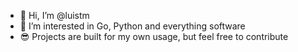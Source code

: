 - 👋 Hi, I’m @luistm
- 👀 I’m interested in Go, Python and everything software
- 😎 Projects are built for my own usage, but feel free to contribute 

<!---
luistm/luistm is a ✨ special ✨ repository because its `README.md` (this file) appears on your GitHub profile.
You can click the Preview link to take a look at your changes.
--->
